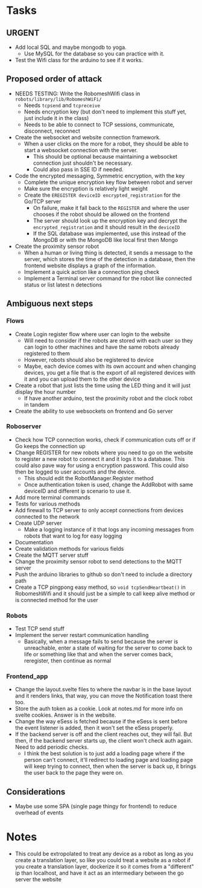 # Tasks

## URGENT

- Add local SQL and maybe mongodb to yoga.
  - Use MySQL for the database so you can practice with it.
- Test the Wifi class for the arduino to see if it works.

## Proposed order of attack

- NEEDS TESTING: Write the RobomeshWifi class in `robots/library/lib/RobomeshWiFi/`
  - Needs `tcpsend` and `tcpreceive`
  - Needs encryption key (but don't need to implement this stuff yet, just include it in the class)
  - Needs to be able to connect to TCP sessions, communicate, disconnect, reconnect
- Create the websocket and website connection framework.
    - When a user clicks on the more for a robot, they should be able to start a websocket connection with the server.
      - This should be optional because maintaining a websocket connection just shouldn't be necessary.
      - Could also pass in SSE ID if needed.
- Code the encrypted messaging, Symmetric encryption, with the key
  - Complete the unique encryption key flow between robot and server
  - Make sure the encryption is relatively light weight
  - Create the `EREGISTER deviceID encrypted_registration` for the Go/TCP server
    - On failure, make it fall back to the `REGISTER` and where the user chooses if the robot should be allowed on the frontend
    - The server should look up the encryption key and decrypt the `encrypted_registration` and it should result in the `deviceID`
    - If the SQL database was implemented, use this instead of the MongoDB or with the MongoDB like local first then Mongo
- Create the proximity sensor robot
  - When a human or living thing is detected, it sends a message to the server, which stores the time of the detection in a database, then the frontend website displays a graph of the information.
  - Implement a quick action like a connection ping check
  - Implement a Terminal server command for the robot like connected status or list latest n detections

## Ambiguous next steps

### Flows
- Create Login register flow where user can login to the website
  - Will need to consider if the robots are stored with each user so they can login to other machines and have the same robots already registered to them
  - However, robots should also be registered to device
  - Maybe, each device comes with its own account and when changing devices, you get a file that is the export of all registered devices with it and you can upload them to the other device
- Create a robot that just lists the time using the LED thing and it will just display the hour number
  - If have another arduino, test the proximity robot and the clock robot in tandem
- Create the ability to use websockets on frontend and Go server

### Roboserver

- Check how TCP connection works, check if communication cuts off or if Go keeps the connection up
- Change REGISTER for new robots where you need to go on the website to register a new robot to connect it and it logs it to a database. This could also pave way for using a encryption password. This could also then be logged to user accounts and the device.
  - This should edit the RobotManager.Register method
  - Once authentication token is used, change the AddRobot with same deviceID and different ip scenario to use it.
- Add more terminal commands
- Tests for various methods
- Add firewall to TCP server to only accept connections from devices connected to the network
- Create UDP server
  - Make a logging instance of it that logs any incoming messages from robots that want to log for easy logging
- Documentation
- Create validation methods for various fields
- Create the MQTT server stuff
- Change the proximity sensor robot to send detections to the MQTT server
- Push the arduino libraries to github so don't need to include a directory path
- Create a TCP pingpong easy method, so `void tcpSendHeartbeat()` in RobomeshWifi and it should just be a simple to call keep alive method or is connected method for the user

### Robots
- Test TCP send stuff
- Implement the server restart communication handling
  - Basically, when a message fails to send because the server is unreachable, enter a state of waiting for the server to come back to life or something like that and when the server comes back, reregister, then continue as normal

### Frontend_app
- Change the layout.svelte files to where the navbar is in the base layout and it renders links, that way, you can move the Notification toast there too.
- Store the auth token as a cookie. Look at notes.md for more info on svelte cookies. Answer is in the website.
- Change the way eSess is fetched because if the eSess is sent before the event listener is added, then it won't set the eSess properly.
- If the backend server is off and the client reaches out, they will fail. But then, if the backend server starts up, the client won't check auth again. Need to add periodic checks.
  - I think the best solution is to just add a loading page where if the person can't connect, it'll redirect to loading page and loading page will keep trying to connect, then when the server is back up, it brings the user back to the page they were on.

## Considerations

- Maybe use some SPA (single page thingy for frontend) to reduce overhead of events

# Notes

- This could be extropolated to treat any device as a robot as long as you create a translation layer, so like you could treat a website as a robot if you create a translation layer, dockerize it so it comes from a "different" ip than localhost, and have it act as an intermediary between the go server the website